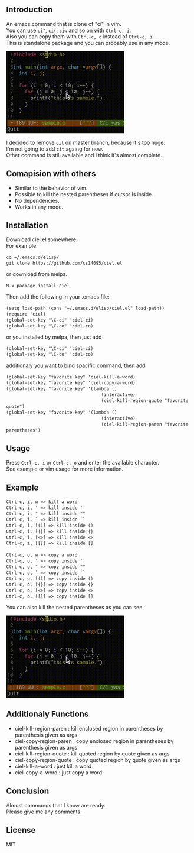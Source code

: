 ## Introduction

An emacs command that is clone of "ci" in vim.  
You can use `ci"`, `ci(`, `ciw` and so on with `Ctrl-c, i`.    
Also you can copy them with `Ctrl-c, o` instead of `Ctrl-c, i`.  
This is standalone package and you can probably use in any mode.  

![circleanimationmuvie](https://raw.githubusercontent.com/cs14095/cs14095.github.io/master/ci-el.gif) 

I decided to remove `cit` on master branch, because it's too huge.  
I'm not going to add `cit` againg for now.  
Other command is still available and I think it's almost complete.  

## Comapision with others

 - Similar to the behavior of vim.
 - Possible to kill the nested parentheses if cursor is inside.
 - No dependencies.
 - Works in any mode.


## Installation

Download ciel.el somewhere.  
For example:

	cd ~/.emacs.d/elisp/
	git clone https://github.com/cs14095/ciel.el
	
or download from melpa.

	M-x package-install ciel

Then add the following in your .emacs file:

	(setq load-path (cons "~/.emacs.d/elisp/ciel.el" load-path))
	(require 'ciel)
	(global-set-key "\C-ci" 'ciel-ci)
	(global-set-key "\C-co" 'ciel-co)
	
or you installed by melpa, then just add

	(global-set-key "\C-ci" 'ciel-ci)
	(global-set-key "\C-co" 'ciel-co)
	
additionaly you want to bind spacific command, then add

	(global-set-key "favorite key" 'ciel-kill-a-word)
	(global-set-key "favorite key" 'ciel-copy-a-word)
	(global-set-key "favorite key" '(lambda ()
										(interactive) 
										(ciel-kill-region-quote "favorite quote")
	(global-set-key "favorite key" '(lambda ()
										(interactive)
										(ciel-kill-region-paren "favorite parentheses")
	
## Usage

Press `Ctrl-c, i` or `Ctrl-c, o` and enter the available character.  
See example or vim usage for more information.  


## Example

	Ctrl-c, i, w => kill a word  
	Ctrl-c, i, ' => kill inside ''
	Ctrl-c, i, " => kill inside ""  
	Ctrl-c, i, ` => kill inside ``  
	Ctrl-c, i, [()] => kill inside ()  
	Ctrl-c, i, [{}] => kill inside {}  
	Ctrl-c, i, [<>] => kill inside <>  
	Ctrl-c, i, [[]] => kill inside []  
	
	Ctrl-c, o, w => copy a word  
	Ctrl-c, o, ' => copy inside ''
	Ctrl-c, o, " => copy inside ""  
	Ctrl-c, o, ` => copy inside ``  
	Ctrl-c, o, [()] => copy inside ()  
	Ctrl-c, o, [{}] => copy inside {}  
	Ctrl-c, o, [<>] => copy inside <>  
	Ctrl-c, o, [[]] => copy inside []  

You can also kill the nested parentheses as you can see.

![circleanimationmuvie](https://raw.githubusercontent.com/cs14095/cs14095.github.io/master/ci-el.gif) 

## Additionaly Functions
 - ciel-kill-region-paren : kill enclosed region in parentheses by parenthesis given as args 
 - ciel-copy-region-paren : copy enclosed region in parentheses by parenthesis given as args 
 - ciel-kill-region-quote : kill quoted region by quote given as args
 - ciel-copy-region-quote : copy quoted region by quote given as args
 - ciel-kill-a-word : just kill a word
 - ciel-copy-a-word : just copy a word

## Conclusion

Almost commands that I know are ready.  
Please give me any comments.


## License
MIT
